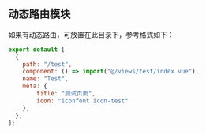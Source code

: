 ## 动态路由模块

如果有动态路由，可放置在此目录下，参考格式如下：

```js
export default [
  {
    path: "/test",
    component: () => import("@/views/test/index.vue"),
    name: "Test",
    meta: {
        title: "测试页面",
        icon: "iconfont icon-test"
    },
  },
];
```